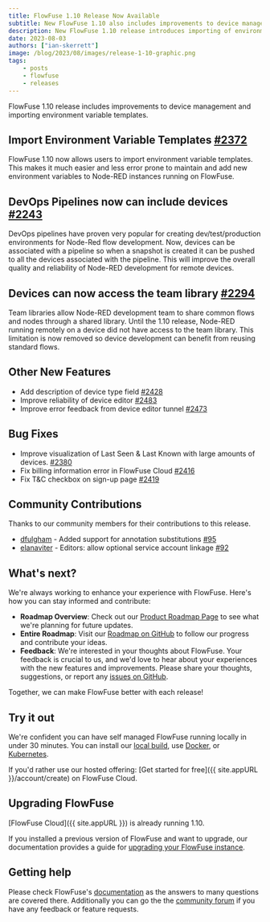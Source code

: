 ```yaml
---
title: FlowFuse 1.10 Release Now Available
subtitle: New FlowFuse 1.10 also includes improvements to device management and importing environment variable templates.
description: New FlowFuse 1.10 release introduces importing of environment variable templates and improvements to device management.
date: 2023-08-03 
authors: ["ian-skerrett"]
image: /blog/2023/08/images/release-1-10-graphic.png
tags:
    - posts
    - flowfuse
    - releases
---
```


FlowFuse 1.10 release includes improvements to device management and importing environment variable templates.

<!--more-->
## Import Environment Variable Templates  [#2372](https://github.com/FlowFuse/flowfuse/issues/2372)

FlowFuse 1.10 now allows users to import environment variable templates. This makes it much easier and less error prone to maintain and add new environment variables to Node-RED instances running on FlowFuse. 


## DevOps Pipelines now can include devices [#2243](https://github.com/FlowFuse/flowfuse/issues/2243)
DevOps pipelines have proven very popular for creating dev/test/production environments for Node-Red flow development. Now, devices can be associated with a pipeline so when a snapshot is created it can be pushed to all the devices associated with the pipeline.  This will improve the overall quality and reliability of Node-RED development for remote devices.

## Devices can now access the team library [#2294](https://github.com/FlowFuse/flowfuse/issues/2294)

Team libraries allow Node-RED development team to share common flows and nodes through a shared library. Until the 1.10 release, Node-RED running remotely on a device did not have access to the team library. This limitation is now removed so device development can benefit from reusing standard flows.

## Other New Features

- Add description of device type field  [#2428](https://github.com/FlowFuse/flowfuse/issues/2428)
- Improve reliability of device editor [#2483](https://github.com/FlowFuse/flowfuse/issues/2483)
- Improve error feedback from device editor tunnel [#2473](https://github.com/FlowFuse/flowfuse/issues/2473)


## Bug Fixes

- Improve visualization of Last Seen & Last Known with large amounts of devices. [#2380](https://github.com/FlowFuse/flowfuse/issues/2380)
- Fix billing information error in FlowFuse Cloud [#2416](https://github.com/FlowFuse/flowfuse/issues/2416)
- Fix T&C checkbox on sign-up page [#2419](https://github.com/FlowFuse/flowfuse/issues/2419)


## Community Contributions

Thanks to our community members for their contributions to this release.
- [dfulgham](https://github.com/dfulgham) - Added support for annotation substitutions [#95](https://github.com/FlowFuse/flowforge-driver-k8s/pull/95)
- [elanaviter](https://github.com/elenaviter) - Editors: allow optional service account linkage [#92](https://github.com/FlowFuse/flowforge-driver-k8s/pull/92)

## What's next?

We're always working to enhance your experience with FlowFuse. Here's how you can stay informed and contribute:

- **Roadmap Overview**: Check out our [Product Roadmap Page](/product/roadmap/) to see what we're planning for future updates.
- **Entire Roadmap**: Visit our [Roadmap on GitHub](https://github.com/orgs/FlowFuse/projects/5) to follow our progress and contribute your ideas.
- **Feedback**: We're interested in your thoughts about FlowFuse. Your feedback is crucial to us, and we'd love to hear about your experiences with the new features and improvements. Please share your thoughts, suggestions, or report any [issues on GitHub](https://github.com/FlowFuse/flowfuse/issues/new/choose). 

Together, we can make FlowFuse better with each release!

## Try it out

We're confident you can have self managed FlowFuse running locally in under 30 minutes.
You can install our [local build](/docs/install/local/), use [Docker](/docs/install/docker/), or [Kubernetes](/docs/install/kubernetes/).

If you'd rather use our hosted offering: [Get started for free]({{ site.appURL }}/account/create) on FlowFuse Cloud.

## Upgrading FlowFuse

[FlowFuse Cloud]({{ site.appURL }}) is already running 1.10.

If you installed a previous version of FlowFuse and want to upgrade, our documentation provides a
guide for [upgrading your FlowFuse instance](/docs/upgrade/).

## Getting help

Please check FlowFuse's [documentation](/docs/) as the answers to many questions are covered there. Additionally you can go the the [community forum](https://discourse.nodered.org/c/vendors/flowfuse/24) if you have
any feedback or feature requests.
